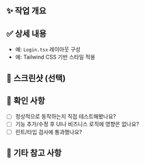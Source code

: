 ## ✨ 작업 개요

<!-- ex. 로그인 페이지 레이아웃 구현 -->

## ✅ 상세 내용

<!-- 어떤 파일을 수정했는지, 어떤 기능을 추가/변경했는지 작성 -->
<!-- 필요한 경우, 왜 그렇게 구현했는지도 간단히 설명 -->

- 예: `Login.tsx` 레이아웃 구성
- 예: Tailwind CSS 기반 스타일 적용

## 📸 스크린샷 (선택)

<!-- ![스크린샷](URL) -->

## 📌 확인 사항

- [ ] 정상적으로 동작하는지 직접 테스트해봤나요?
- [ ] 기능 추가/수정 후 UI나 비즈니스 로직에 영향은 없나요?
- [ ] 린트/타입 검사에 통과했나요?

## 🙏 기타 참고 사항

<!-- 이후 작업 기능, TODO 등 자유롭게 -->
